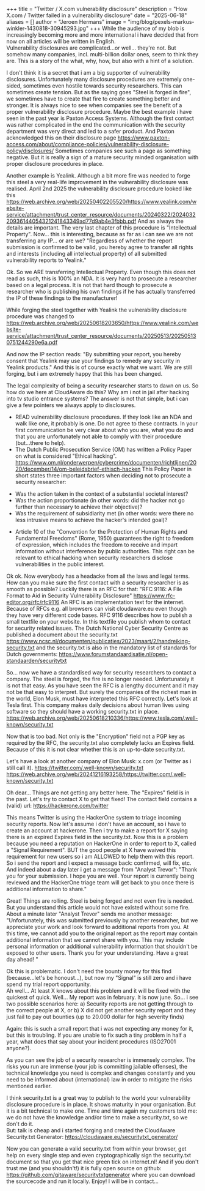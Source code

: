 +++
title = "Twitter / X.com vulnerability disclosure"
description = "How X.com / Twitter failed in a vulnerability disclosure"
date = "2025-06-18"
aliases = []
author = "Jeroen Hermans"
image = "img/blog/pexels-markus-winkler-1430818-30945293.jpg"
+++
While the audience of my blob is increasingly becoming more and more international i have decided that from now on all articles will be written in English.  
Vulnerability disclosures are complicated...or well... they're not. But somehow many companies, incl. multi-billion dollar ones, 
seem to think they are. This is a story of the what, why, how, but also with a hint of a solution.
<!--more-->
I don't think it is a secret that i am a big supporter of vulnerability disclosures. Unfortunately many disclosure procedures are extremely one-sided, sometimes even hostile towards security researchers.
This can sometimes create tension. But as the saying goes "Steel is forged in fire", we sometimes have to create that fire to create something better and stronger.
It is always nice to see when companies see the benefit of a proper vulnerability disclosure procedure. Maybe the best example i have seen in the past year is Paxton Access Systems. Although the first contact was rather complicated in the end the communication with the security department was very direct and led to a safer product. And Paxton acknowledged this on their disclosure page
https://www.paxton-access.com/about/compliance-policies/vulnerability-disclosure-policy/disclosures/
Sometimes companies see such a page as something negative. But it is really a sign of a mature security minded organisation with proper disclosure procedures in place.  

Another example is Yealink. Although a bit more fire was needed to forge this steel a very real-life improvement in the vulnerability disclosure was realised. April 2nd 2025 the vulnerability disclosure procedure looked like this
https://web.archive.org/web/20250402205520/https://www.yealink.com/website-service/attachment/trust_center_resource/documents/20240322/202403220936144054321241843349ad77d9ab4e3fbbb.pdf
And as always the details are important. The very last chapter of this procedure is "Intellectual Property". Now... this is interesting, because as far as i can see we are not transferring any IP... or are we?
"Regardless of whether the report submission is confirmed to be valid, you hereby agree to transfer all rights and interests (including all intellectual property) of all submitted vulnerability reports to Yealink."

Ok. So we ARE transferring Intellectual Property. Even though this does not read as such, this is 100% an NDA. It is very hard to prosecute a researcher based on a legal process. It is not that hard though to prosecute a researcher who is publishing his own findings if he has actually transferred the IP of these findings to the manufacturer!

While forging the steel together with Yealink the vulnerability disclosure procedure was changed to 
https://web.archive.org/web/20250618203650/https://www.yealink.com/website-service/attachment/trust_center_resource/documents/20250513/202505130751244290e6a.pdf

And now the IP section reads: "By submitting your report, you hereby consent that Yealink may use your findings to remedy any security in Yealink products."
And this is of course exactly what we want. We are still forging, but i am extremely happy that this has been changed.

The legal complexity of being a security researcher starts to dawn on us. So how do we here at CloudAware do this? Why am i not in jail after hacking into tv studio entrance systems? The answer is not that simple, but i can give a few pointers we always apply to disclosures.
- READ vulnerability disclosure procedures. If they look like an NDA and walk like one, it probably is one. Do not agree to these contracts. In your first communication be very clear about who you are, what you do and that you are unfortunately not able to comply with their procedure (but...there to help).
- The Dutch Public Prosecution Service (OM) has written a Policy Paper on what is considered "Ethical hacking".
https://www.om.nl/onderwerpen/cybercrime/documenten/richtlijnen/2020/december/14/om-beleidsbrief-ethisch-hacken
This Policy Paper in short states three important factors when deciding not to prosecute a security researcher:
 * Was the action taken in the context of a substantial societal interest?
 * Was the action proportionate (in other words: did the hacker not go further than necessary to achieve their objective)?
 * Was the requirement of subsidiarity met (in other words: were there no less intrusive means to achieve the hacker's intended goal)?
- Article 10 of the "Convention for the Protection of Human Rights and Fundamental Freedoms" (Rome, 1950) guarantees the right to freedom of expression, which includes the freedom to receive and impart information without interference by public authorities. This right can be relevant to ethical hacking when security researchers disclose vulnerabilities in the public interest.

Ok ok. Now everybody has a headacke from all the laws and legal terms. How can you make sure the first contact with a security researcher is as smooth as possible? Luckily there is an RFC for that: "RFC 9116: A File Format to Aid in Security Vulnerability Disclosure"
https://www.rfc-editor.org/rfc/rfc9116
An RFC is an implementation text for the internet. Because of RFCs e.g. all browsers can visit cloudaware.eu even though they have very different code bases.
RFC 9116 describes how to publish a small textfile on your website. In this textfile you publish whom to contact for security related issues. The Dutch National Cyber Security Centre as published a document about the security.txt
https://www.ncsc.nl/documenten/publicaties/2023/maart/2/handreiking-security.txt
and the security.txt is also in the mandatory list of standards for Dutch governments:
https://www.forumstandaardisatie.nl/open-standaarden/securitytxt

So... now we have a standardised way for security researchers to contact a company. The steel is forged, the fire is no longer needed. Unfortunately it is not that easy. As you have seen the RFC is a lengthy document and it may not be that easy to interpret. But surely the companies of the richest man in the world, Elon Musk, must have interpreted this RFC correctly. Let's look at Tesla first. This company makes daily decisions about human lives using software so they should have a working security.txt in place.
https://web.archive.org/web/20250618210336/https://www.tesla.com/.well-known/security.txt

Now that is too bad. Not only is the "Encryption" field not a PGP key as required by the RFC, the security.txt also completely lacks an Expires field. Because of this it is not clear whether this is an up-to-date security.txt.  

Let's have a look at another company of Elon Musk: x.com (or Twitter as i still call it).
https://twitter.com/.well-known/security.txt
https://web.archive.org/web/20241216193258/https://twitter.com/.well-known/security.txt

Oh dear... Things are not getting any better here. The "Expires" field is in the past. Let's try to contact X to get that fixed!
The contact field contains a (valid) url: https://hackerone.com/twitter

This means Twitter is using the HackerOne system to triage incoming security reports. Now let's assume i don't have an account, so i have to create an account at hackerone. Then i try to make a report for X saying there is an expired Expires field in the security.txt. Now this is a problem because you need a reputation on HackerOne in order to report to X, called a "Signal Requirement". BUT the good people at X have waived this requirement for new users so i am ALLOWED to help them with this report.
So i send the report and i expect a message back: confirmed, will fix, etc. And indeed about a day later i get a message from "Analyst Trevor":
"Thank you for your submission. I hope you are well. Your report is currently being reviewed and the HackerOne triage team will get back to you once there is additional information to share."

Great! Things are rolling. Steel is being forged and not even fire is needed. But you understand this article would not have existed without some fire. About a minute later "Analyst Trevor" sends me another message:
"Unfortunately, this was submitted previously by another researcher, but we appreciate your work and look forward to additional reports from you.
At this time, we cannot add you to the original report as the report may contain additional information that we cannot share with you. This may include personal information or additional vulnerability information that shouldn't be exposed to other users. Thank you for your understanding.
Have a great day ahead! "

Ok this is problematic. I don't need the bounty money for this find (because...let's be honoust...), but now my "Signal" is still zero and i have spend my trial report opportunity.  
Ah well... At least X knows about this problem and it will be fixed with the quickest of quick. Well... My report was in february. It is now june. So... i see two possible scenarios here:
a) Security reports are not getting through to the correct people at X, or
b) X did not get another security report and they just fail to pay out bounties (up to 20.000 dollar for high severity finds)

Again: this is such a small report that i was not expecting any money for it, but this is troubling. If you are unable to fix such a tiny problem in half a year, what does that say about your incident procedures (ISO27001 anyone?).  

As you can see the job of a security researcher is immensely complex. The risks you run are immense (your job is committing jailable offenses), the technical knowledge you need is complex and changes constantly and you need to be informed about (international) law in order to mitigate the risks mentioned earlier.

I think security.txt is a great way to publish to the world your vulnerability disclosure procedure is in place. It shows maturity in your organisation. But it is a bit technical to make one. Time and time again my customers told me: we do not have the knowledge and/or time to make a security.txt, so we don't do it.  
But: talk is cheap and i started forging and created the CloudAware Security.txt Generator:
https://cloudaware.eu/securitytxt_generator/

Now you can generate a valid security.txt from within your browser, get help on every single step and even cryptographically sign the security.txt document so that you get that nice green tick on internet.nl! And if you don't trust me (and you shouldn't!) it is fully open source on github: https://github.com/gitaware/securitytxtgenerator where you can download the sourcecode and run it locally. Enjoy! I will be in contact...

